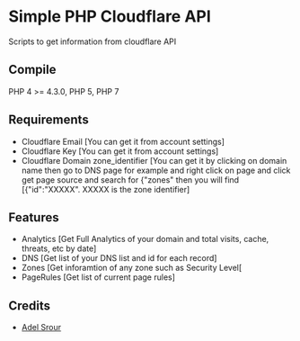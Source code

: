 # Simple PHP Cloudflare API

Scripts to get information from cloudflare API

## Compile

PHP 4 >= 4.3.0, PHP 5, PHP 7

## Requirements

* Cloudflare Email [You can get it from account settings]
* Cloudflare Key [You can get it from account settings]
* Cloudflare Domain zone_identifier [You can get it by clicking on domain name then go to DNS page for example and right click on page and click get page source and search for {"zones" then you will find [{"id":"XXXXX". XXXXX is the zone identifier]

## Features

* Analytics [Get Full Analytics of your domain and total visits, cache, threats, etc by date]
* DNS [Get list of your DNS list and id for each record]
* Zones [Get inforamtion of any zone such as Security Level[
* PageRules [Get list of current page rules]

## Credits

* [Adel Srour](https://adelsrour.me/)
